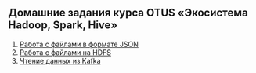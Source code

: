 ## Домашние задания курса OTUS «Экосистема Hadoop, Spark, Hive»

1) [Работа с файлами в формате JSON](./homework_1_json_parser)
2) [Работа с файлами на HDFS](./homework_2_hdfs)
3) [Чтение данных из Kafka](./homework_3_kafka)